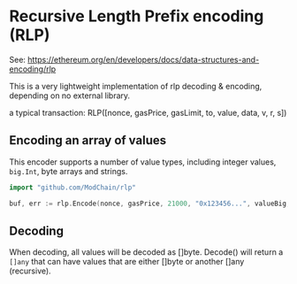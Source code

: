 # Recursive Length Prefix encoding (RLP)

See: https://ethereum.org/en/developers/docs/data-structures-and-encoding/rlp

This is a very lightweight implementation of rlp decoding & encoding, depending on no external library.

a typical transaction: RLP([nonce, gasPrice, gasLimit, to, value, data, v, r, s])

## Encoding an array of values

This encoder supports a number of value types, including integer values, `big.Int`, byte arrays and strings.

```go
import "github.com/ModChain/rlp"

buf, err := rlp.Encode(nonce, gasPrice, 21000, "0x123456...", valueBig, []byte{})
```

## Decoding

When decoding, all values will be decoded as []byte. Decode() will return a `[]any` that can have values that
are either []byte or another []any (recursive).
